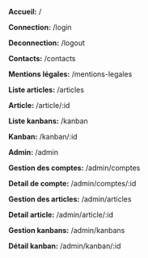 **Accueil:** /

**Connection:** /login

**Deconnection:** /logout

**Contacts:** /contacts

**Mentions légales:** /mentions-legales

**Liste articles:** /articles

**Article:** /article/:id

**Liste kanbans:** /kanban

**Kanban:** /kanban/:id

**Admin:** /admin

**Gestion des comptes:** /admin/comptes

**Detail de compte:** /admin/comptes/:id

**Gestion des articles:** /admin/articles

**Detail article:** /admin/article/:id

**Gestion kanbans:** /admin/kanbans

**Détail kanban:** /admin/kanban/:id

